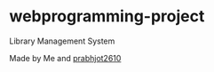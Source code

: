 # webprogramming-project

Library Management System 

Made by Me and [prabhjot2610](https://github.com/prabhjot2610)
